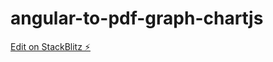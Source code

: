 # angular-to-pdf-graph-chartjs

[Edit on StackBlitz ⚡️](https://stackblitz.com/edit/angular-to-pdf-xuhbpc)
